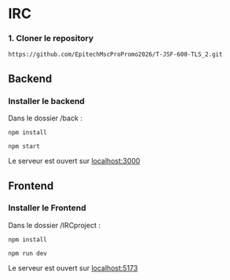 # IRC

### 1. Cloner le repository

```
https://github.com/EpitechMscProPromo2026/T-JSF-600-TLS_2.git
```
## Backend 

### Installer le backend

Dans le dossier /back : 

```
npm install
```

```
npm start
```

Le serveur est ouvert sur [localhost:3000](localhost:3000) 

## Frontend

### Installer le Frontend

Dans le dossier /IRCproject : 

```
npm install
```

```
npm run dev
```

Le serveur est ouvert sur [localhost:5173](localhost:5173) 
